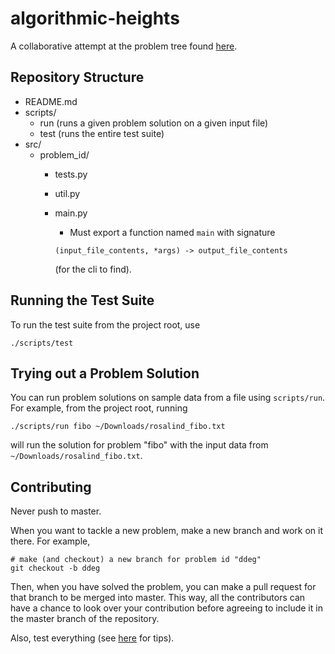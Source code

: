 # algorithmic-heights

A collaborative attempt at the problem tree found [here](http://rosalind.info/problems/tree-view/?location=algorithmic-heights).


## Repository Structure

- README.md
- scripts/
    - run (runs a given problem solution on a given input file)
    - test (runs the entire test suite)
- src/
    - problem_id/
        - tests.py
        - util.py
        - main.py
            - Must export a function named `main` with signature

            ```
            (input_file_contents, *args) -> output_file_contents
            ```

            (for the cli to find).


## Running the Test Suite

To run the test suite from the project root, use

```shell
./scripts/test
```


## Trying out a Problem Solution

You can run problem solutions on sample data from a file using `scripts/run`.  For example, from the project root, running

```shell
./scripts/run fibo ~/Downloads/rosalind_fibo.txt
```

will run the solution for problem "fibo" with the input data from `~/Downloads/rosalind_fibo.txt`.


## Contributing

Never push to master.  

When you want to tackle a new problem, make a new branch and work on it there.  For example,

```
# make (and checkout) a new branch for problem id "ddeg"
git checkout -b ddeg
```

Then, when you have solved the problem, you can make a pull request for that branch to be merged into master.  This way, all the contributors can have a chance to look over your contribution before agreeing to include it in the master branch of the repository.

Also, test everything (see [here](https://docs.python.org/3.5/library/unittest.html) for tips).

